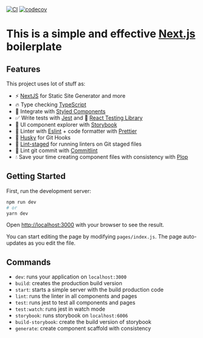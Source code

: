 [![CI](https://github.com/rafaelmfranca/next-boilerplate/actions/workflows/ci.yml/badge.svg)](https://github.com/rafaelmfranca/next-boilerplate/actions/workflows/ci.yml) 
[![codecov](https://codecov.io/gh/rafaelmfranca/next-boilerplate/branch/main/graph/badge.svg?token=7NF329JMS1)](https://codecov.io/gh/rafaelmfranca/next-boilerplate)

# This is a simple and effective [Next.js](https://nextjs.org/) boilerplate
## Features

This project uses lot of stuff as:

- :zap: [NextJS](https://nextjs.org/) for Static Site Generator and more
- 🔥 Type checking [TypeScript](https://www.typescriptlang.org/)
- :nail_care: Integrate with [Styled Components](https://styled-components.com/)
- ✅ Write tests with [Jest](https://jestjs.io/) and :octopus: [React Testing Library](https://testing-library.com/docs/react-testing-library/intro)
- :closed_book: UI component explorer with [Storybook](https://storybook.js.org/)
- 📏 Linter with [Eslint](https://eslint.org/) + code formatter with [Prettier](https://prettier.io/)
- 🦊 [Husky](https://github.com/typicode/husky) for Git Hooks
- 🚫 [Lint-staged](https://github.com/okonet/lint-staged) for running linters on Git staged files
- 🚓 Lint git commit with [Commitlint](https://commitlint.js.org/#/)
- 💧 Save your time creating component files with consistency with [Plop](https://plopjs.com/)

## Getting Started

First, run the development server:

```bash
npm run dev
# or
yarn dev
```

Open [http://localhost:3000](http://localhost:3000) with your browser to see the result.

You can start editing the page by modifying `pages/index.js`. The page auto-updates as you edit the file.

## Commands

- `dev`: runs your application on `localhost:3000`
- `build`: creates the production build version
- `start`: starts a simple server with the build production code
- `lint`: runs the linter in all components and pages
- `test`: runs jest to test all components and pages
- `test:watch`: runs jest in watch mode
- `storybook`: runs storybook on `localhost:6006`
- `build-storybook`: create the build version of storybook
- `generate`: create component scaffold with consistency
